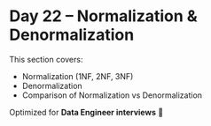 # Day 22 – Normalization & Denormalization

This section covers:
- Normalization (1NF, 2NF, 3NF)
- Denormalization
- Comparison of Normalization vs Denormalization

Optimized for **Data Engineer interviews** 🚀

